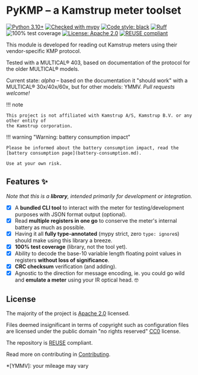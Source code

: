 # PyKMP – a Kamstrup meter toolset
<!--
SPDX-FileCopyrightText: 2023 Gert van Dijk <github@gertvandijk.nl>

SPDX-License-Identifier: CC0-1.0
-->

[![Python 3.10+](https://img.shields.io/badge/Python-3.10%2B-blue)](https://python.org/)
[![Checked with mypy](https://img.shields.io/badge/mypy-strict-blue)](https://mypy.readthedocs.io/en/stable/)
[![Code style: black](https://img.shields.io/badge/code%20style-black-000000)](https://github.com/psf/black)
[![Ruff](https://img.shields.io/endpoint?url=https://raw.githubusercontent.com/charliermarsh/ruff/main/assets/badge/v1.json)](https://github.com/charliermarsh/ruff)
![100% test coverage](https://img.shields.io/badge/test_coverage-100%25-green)
[![License: Apache 2.0](https://img.shields.io/badge/License-Apache_2.0-brightgreen)](https://www.apache.org/licenses/LICENSE-2.0)
[![REUSE compliant](https://img.shields.io/badge/reuse-compliant-brightgreen)](https://reuse.software/)

This module is developed for reading out Kamstrup meters using their vendor-specific KMP
protocol.

Tested with a MULTICAL® 403, based on documentation of the protocol for the older
MULTICAL® models.

Current state: *alpha* – based on the documentation it "should work" with a MULTICAL®
30x/40x/60x, but for other models: YMMV.
*Pull requests welcome!*

!!! note

    This project is not affiliated with Kamstrup A/S, Kamstrup B.V. or any other entity of
    the Kamstrup corporation.

!!! warning "Warning: battery consumption impact"

    Please be informed about the battery consumption impact, read the [battery consumption page](battery-consumption.md).

    Use at your own risk.

## Features ✨

*Note that this is a **library**, intended primarily for development or integration.*

- [x] A **bundled CLI tool** to interact with the meter for testing/development purposes
    with JSON format output (optional).
- [x] Read **multiple registers in one go** to conserve the meter's internal battery as
    much as possible.
- [x] Having it all **fully type-annotated** (mypy strict, zero `type: ignore`s) should
    make using this library a breeze.
- [x] **100% test coverage** (library, not the tool yet).
- [x] Ability to decode the base-10 variable length floating point values in registers
    **without loss of significance**.
- [x] **CRC checksum** verification (and adding).
- [x] Agnostic to the direction for message encoding, ie. you could go wild and
    **emulate a meter** using your IR optical head. 🤓

## License

The majority of the project is [Apache 2.0][apache-license-2] licensed.

Files deemed insignificant in terms of copyright such as configuration files are
licensed under the public domain "no rights reserved" [CC0] license.

The repository is [REUSE][reuse-home] compliant.

Read more on contributing in [Contributing][contributing.md].

*[YMMV]: your mileage may vary

[CC0]: https://creativecommons.org/share-your-work/public-domain/cc0/
[apache-license-2]: https://www.apache.org/licenses/LICENSE-2.0
[reuse-home]: https://reuse.software/
[contributing.md]: contributing.md
